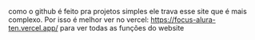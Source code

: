 como o github é feito pra projetos simples ele trava esse site que é mais complexo. Por isso é melhor ver no vercel: https://focus-alura-ten.vercel.app/ 
para ver todas as funções do website
